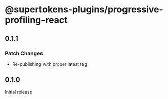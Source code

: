 # @supertokens-plugins/progressive-profiling-react

## 0.1.1

### Patch Changes

- Re-publishing with proper latest tag

## 0.1.0

Initial release
